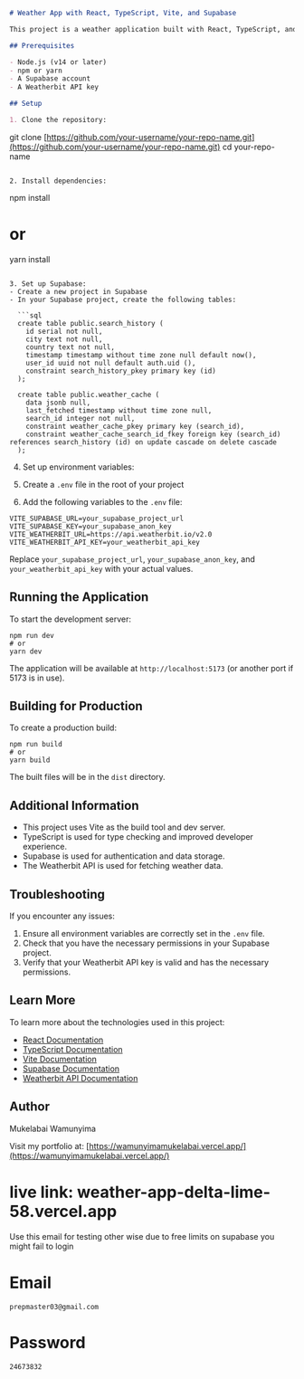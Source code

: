 ```markdown
# Weather App with React, TypeScript, Vite, and Supabase

This project is a weather application built with React, TypeScript, and Vite, using Supabase for backend services and data storage.

## Prerequisites

- Node.js (v14 or later)
- npm or yarn
- A Supabase account
- A Weatherbit API key

## Setup

1. Clone the repository:
```

git clone [https://github.com/your-username/your-repo-name.git](https://github.com/your-username/your-repo-name.git)
cd your-repo-name

```plaintext

2. Install dependencies:
```

npm install

# or

yarn install

```plaintext

3. Set up Supabase:
- Create a new project in Supabase
- In your Supabase project, create the following tables:

  ```sql
  create table public.search_history (
    id serial not null,
    city text not null,
    country text not null,
    timestamp timestamp without time zone null default now(),
    user_id uuid not null default auth.uid (),
    constraint search_history_pkey primary key (id)
  );

  create table public.weather_cache (
    data jsonb null,
    last_fetched timestamp without time zone null,
    search_id integer not null,
    constraint weather_cache_pkey primary key (search_id),
    constraint weather_cache_search_id_fkey foreign key (search_id) references search_history (id) on update cascade on delete cascade
  );
```

4. Set up environment variables:

1. Create a `.env` file in the root of your project
2. Add the following variables to the `.env` file:

```plaintext
VITE_SUPABASE_URL=your_supabase_project_url
VITE_SUPABASE_KEY=your_supabase_anon_key
VITE_WEATHERBIT_URL=https://api.weatherbit.io/v2.0
VITE_WEATHERBIT_API_KEY=your_weatherbit_api_key
```




Replace `your_supabase_project_url`, `your_supabase_anon_key`, and `your_weatherbit_api_key` with your actual values.




## Running the Application

To start the development server:

```plaintext
npm run dev
# or
yarn dev
```

The application will be available at `http://localhost:5173` (or another port if 5173 is in use).

## Building for Production

To create a production build:

```plaintext
npm run build
# or
yarn build
```

The built files will be in the `dist` directory.

## Additional Information

- This project uses Vite as the build tool and dev server.
- TypeScript is used for type checking and improved developer experience.
- Supabase is used for authentication and data storage.
- The Weatherbit API is used for fetching weather data.


## Troubleshooting

If you encounter any issues:

1. Ensure all environment variables are correctly set in the `.env` file.
2. Check that you have the necessary permissions in your Supabase project.
3. Verify that your Weatherbit API key is valid and has the necessary permissions.


## Learn More

To learn more about the technologies used in this project:

- [React Documentation](https://reactjs.org/docs/getting-started.html)
- [TypeScript Documentation](https://www.typescriptlang.org/docs/)
- [Vite Documentation](https://vitejs.dev/guide/)
- [Supabase Documentation](https://supabase.io/docs)
- [Weatherbit API Documentation](https://www.weatherbit.io/api)


## Author

Mukelabai Wamunyima

Visit my portfolio at: [https://wamunyimamukelabai.vercel.app/](https://wamunyimamukelabai.vercel.app/)

# live link: weather-app-delta-lime-58.vercel.app
Use this email for testing other wise due to free limits on supabase you might fail to login
# Email
```plaintext
prepmaster03@gmail.com
```

# Password
```plaintext
24673832
```